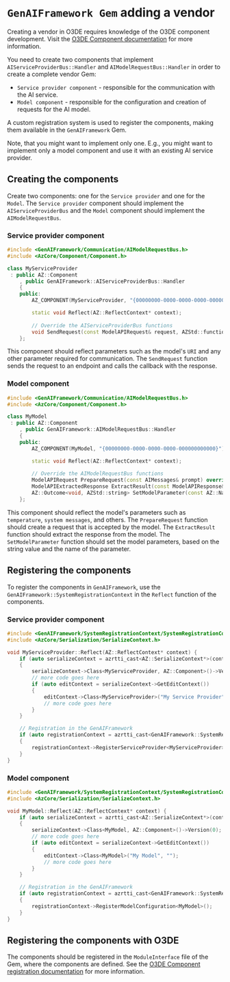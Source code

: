 # `GenAIFramework Gem` adding a vendor

Creating a vendor in O3DE requires knowledge of the O3DE component development. Visit the [O3DE Component documentation](https://www.docs.o3de.org/docs/user-guide/programming/components/) for more information.

You need to create two components that implement `AIServiceProviderBus::Handler` and `AIModelRequestBus::Handler` in order to create a complete vendor Gem:
- `Service provider component` - responsible for the communication with the AI service.
- `Model component` - responsible for the configuration and creation of requests for the AI model.

A custom registration system is used to register the components, making them available in the `GenAIFramework` Gem.

Note, that you might want to implement only one. E.g., you might want to implement only a model component and use it with an existing AI service provider.

## Creating the components

Create two components: one for the `Service provider` and one for the `Model`. The `Service provider` component should implement the `AIServiceProviderBus` and the `Model` component should implement the `AIModelRequestBus`.
### Service provider component
```cpp
#include <GenAIFramework/Communication/AIModelRequestBus.h>
#include <AzCore/Component/Component.h>

class MyServiceProvider 
 : public AZ::Component
    , public GenAIFramework::AIServiceProviderBus::Handler
    {
    public:
        AZ_COMPONENT(MyServiceProvider, "{00000000-0000-0000-0000-000000000000}");

        static void Reflect(AZ::ReflectContext* context);
        
        // Override the AIServiceProviderBus functions
        void SendRequest(const ModelAPIRequest& request, AZStd::function<void(ModelAPIResponse)> callback) override;
    };
```
This component should reflect parameters such as the model's `URI` and any other parameter required for communication. The `SendRequest` function sends the request to an endpoint and calls the callback with the response.

### Model component

```cpp
#include <GenAIFramework/Communication/AIModelRequestBus.h>
#include <AzCore/Component/Component.h>

class MyModel 
 : public AZ::Component
    , public GenAIFramework::AIModelRequestBus::Handler
    {
    public:
        AZ_COMPONENT(MyModel, "{00000000-0000-0000-0000-000000000000}");

        static void Reflect(AZ::ReflectContext* context);
        
        // Override the AIModelRequestBus functions
        ModelAPIRequest PrepareRequest(const AIMessages& prompt) override;
        ModelAPIExtractedResponse ExtractResult(const ModelAPIResponse& modelAPIResponse) override;
        AZ::Outcome<void, AZStd::string> SetModelParameter(const AZ::Name& parameterName, const AZStd::string& parameterValue) override;
    };
```
This component should reflect the model's parameters such as `temperature`, `system messages`, and others. The `PrepareRequest` function should create a request that is accepted by the model. The `ExtractResult` function should extract the response from the model. The `SetModelParameter` function should set the model parameters, based on the string value and the name of the parameter.

## Registering the components
To register the components in `GenAIFramework`, use the `GenAIFramework::SystemRegistrationContext` in the `Reflect` function of the components.
### Service provider component
```cpp
#include <GenAIFramework/SystemRegistrationContext/SystemRegistrationContext.h>
#include <AzCore/Serialization/SerializeContext.h>

void MyServiceProvider::Reflect(AZ::ReflectContext* context) {
    if (auto serializeContext = azrtti_cast<AZ::SerializeContext*>(context))
    {
        serializeContext->Class<MyServiceProvider, AZ::Component>()->Version(0);
        // more code goes here
        if (auto editContext = serializeContext->GetEditContext())
        {
            editContext->Class<MyServiceProvider>("My Service Provider", "");
            // more code goes here
        }
    }

    // Registration in the GenAIFramework
    if (auto registrationContext = azrtti_cast<GenAIFramework::SystemRegistrationContext*>(context))
    {
        registrationContext->RegisterServiceProvider<MyServiceProvider>();
    }
}
```

### Model component
```cpp
#include <GenAIFramework/SystemRegistrationContext/SystemRegistrationContext.h>
#include <AzCore/Serialization/SerializeContext.h>

void MyModel::Reflect(AZ::ReflectContext* context) {
    if (auto serializeContext = azrtti_cast<AZ::SerializeContext*>(context))
    {
        serializeContext->Class<MyModel, AZ::Component>()->Version(0);
        // more code goes here
        if (auto editContext = serializeContext->GetEditContext())
        {
            editContext->Class<MyModel>("My Model", "");
            // more code goes here
        }
    }

    // Registration in the GenAIFramework
    if (auto registrationContext = azrtti_cast<GenAIFramework::SystemRegistrationContext*>(context))
    {
        registrationContext->RegisterModelConfiguration<MyModel>();
    }
}
```

## Registering the components with O3DE
The components should be registered in the `ModuleInterface` file of the Gem, where the components are defined. See the [O3DE Component registration documentation](https://www.docs.o3de.org/docs/user-guide/programming/components/create-component/#register-the-component) for more information.
